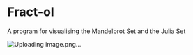 # Fract-ol

A program for visualising the Mandelbrot Set and the Julia Set

![Uploading image.png…]()
